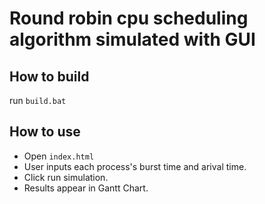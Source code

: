 # Round robin cpu scheduling algorithm simulated with GUI

## How to build
run `build.bat`

## How to use
- Open `index.html`
- User inputs each process's burst time and arival time.
- Click run simulation.
- Results appear in Gantt Chart.
